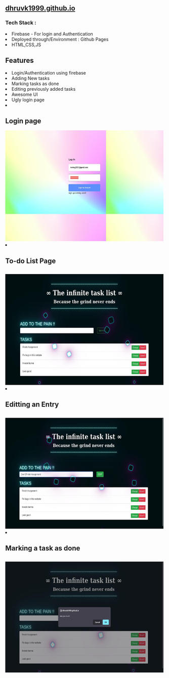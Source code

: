 
<h2><a href="dhruvk1999.github.io"> dhruvk1999.github.io </a></h2>
<h3>Tech Stack : </h3>
<li>Firebase - For login and Authentication </li>
<li>Deployed through/Environment : Github Pages</li>
<li>HTML,CSS,JS</li>
<h2>Features</h2> 
<li> Login/Authentication using firebase</li>
<li> Adding New tasks</li>
<li> Marking tasks as done</li>
<li> Editing previously added tasks</li> 
<li> Awesome UI</li>
<li> Ugly login page</li>
<li><h2>Login page </h2></li>
 <img src="login.jpg" width="500" height="350"/>
<li><h2>To-do List Page<h2></li>
  <img src="main.jpg" width="500" height="350"/>

<li><h2>Editting an Entry <h2></li>
  <img src="edit.jpg" width="500" height="350"/>

<li><h2>Marking a task as done<h2></li>
  <img src="delete.jpg" width="500" height="350"/>

 

 
